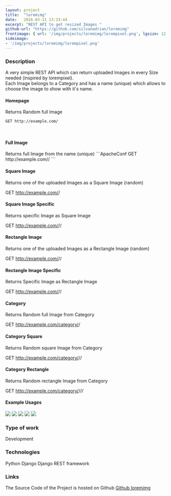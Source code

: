 ```yaml
---
layout: project
title:  "loremimg"
date:   2016-03-11 13:33:44
excerpt: "REST API to get resized Images "
github-url: "https://github.com/silvanadrian/loremimg"
frontimage: { url: '/img/projects/loremimg/lorempixel.png', lgsize: 12 , mdsize: 12, smsize: 12, xssize: }
sideimage:
- '/img/projects/loremimg/lorempixel.png'
---
```

<h3>Description</h3>

A very simple REST API which can return uploaded Images in every Size needed (inspired by lorempixel).  
Each Image belongs to a Category and has a name (unique) which allows to choose the image to show with it's name.

<h4>Homepage</h4>
Returns Random full Image

```ApacheConf
GET http://example.com/
```
<br>
<h4>Full Image</h4>
Returns full Image from the name (unique)  
```ApacheConf
GET http://example.com/<name>/
```
<br>
<h4>Square Image</h4>
Returns one of the uploaded Images as a Square Image (random)

GET http://example.com/<width>/

<h4>Square Image Specific</h4>
Returns specific Image as Square Image

GET http://example.com/<width>/<name>/

<h4>Rectangle Image</h4>
Returns one of the uploaded Images as a Rectangle Image (random)  

GET http://example.com/<width>/<height>/

<h4>Rectangle Image Specific</h4>
Returns Specific Image as Rectangle Image

GET http://example.com/<width>/<height>/<name>

<h4>Category</h4>
Returns Random full Image from Category

GET http://example.com/category/<category>/

<h4>Category Square</h4>
Returns Random square Image from Category

GET http://example.com/category/<category>/<width>/

<h4>Category Rectangle</h4>
Returns Random rectangle Image from Category

GET http://example.com/category/<category>/<width>/<height>/

<h4>Example Usages</h4>

<img src="http://example.com/200/" />
<img src="http://example.com/200/400" />
<img src="http://example.com/category/various/" />
<img src="http://example.com/category/various/200/" />
<img src="http://example.com/category/various/200/400" />

<h3>Type of work</h3>

Development

<h3>Technologies</h3>
Python  
Django  
Django REST framework

<h3>Links</h3>
The Source Code of the Project is hosted on Github   
<a target="_blank" href="https://github.com/silvanadrian/loremimg">Github loremimg</a>
